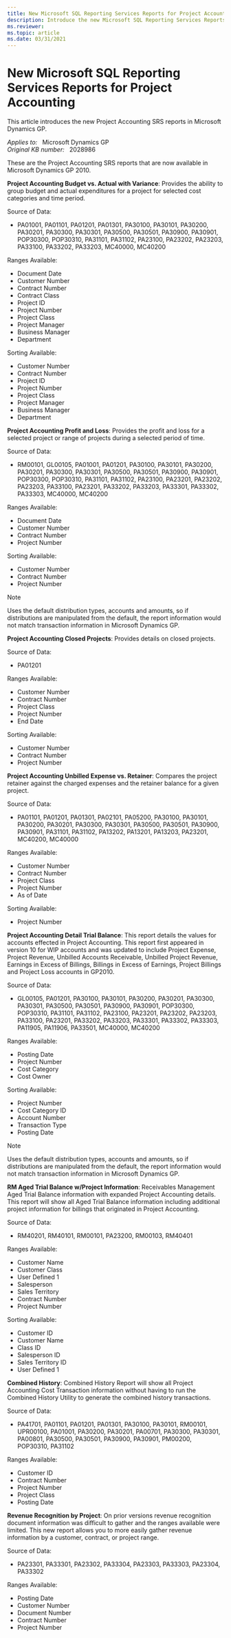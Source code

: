 ```yaml
---
title: New Microsoft SQL Reporting Services Reports for Project Accounting
description: Introduce the new Microsoft SQL Reporting Services Reports for Project Accounting in Microsoft Dynamics GP.
ms.reviewer: 
ms.topic: article
ms.date: 03/31/2021
---
```

# New Microsoft SQL Reporting Services Reports for Project Accounting

This article introduces the new Project Accounting SRS reports in Microsoft Dynamics GP.

_Applies to:_ &nbsp; Microsoft Dynamics GP  
_Original KB number:_ &nbsp; 2028986

These are the Project Accounting SRS reports that are now available in Microsoft Dynamics GP 2010.

**Project Accounting Budget vs. Actual with Variance**: Provides the ability to group budget and actual expenditures for a project for selected cost categories and time period.

Source of Data:

- PA01001, PA01101, PA01201, PA01301, PA30100, PA30101, PA30200, PA30201, PA30300, PA30301, PA30500, PA30501, PA30900, PA30901, POP30300, POP30310, PA31101, PA31102, PA23100, PA23202, PA23203, PA33100, PA33202, PA33203, MC40000, MC40200
  
Ranges Available:

- Document Date
- Customer Number
- Contract Number
- Contract Class
- Project ID
- Project Number
- Project Class
- Project Manager
- Business Manager
- Department
  
Sorting Available:

- Customer Number
- Contract Number
- Project ID
- Project Number
- Project Class
- Project Manager
- Business Manager
- Department
  
**Project Accounting Profit and Loss**: Provides the profit and loss for a selected project or range of projects during a selected period of time.

Source of Data:

- RM00101, GL00105, PA01001, PA01201, PA30100, PA30101, PA30200, PA30201, PA30300, PA30301, PA30500, PA30501, PA30900, PA30901, POP30300, POP30310, PA31101, PA31102, PA23100, PA23201, PA23202, PA23203, PA33100, PA23201, PA33202, PA33203, PA33301, PA33302, PA33303, MC40000, MC40200

Ranges Available:

- Document Date
- Customer Number
- Contract Number
- Project Number

Sorting Available:

- Customer Number
- Contract Number
- Project Number

> [!NOTE]
> Uses the default distribution types, accounts and amounts, so if distributions are manipulated from the default, the report information would not match transaction information in Microsoft Dynamics GP.
  
**Project Accounting Closed Projects**: Provides details on closed projects.

Source of Data:

- PA01201

Ranges Available:

- Customer Number
- Contract Number
- Project Class
- Project Number
- End Date

Sorting Available:

- Customer Number
- Contract Number
- Project Number

**Project Accounting Unbilled Expense vs. Retainer**: Compares the project retainer against the charged expenses and the retainer balance for a given project.  

Source of Data:

- PA01101, PA01201, PA01301, PA02101, PA05200, PA30100, PA30101, PA30200, PA30201, PA30300, PA30301, PA30500, PA30501, PA30900, PA30901, PA31101, PA31102, PA13202, PA13201, PA13203, PA23201, MC40200, MC40000

Ranges Available:

- Customer Number
- Contract Number
- Project Class
- Project Number
- As of Date

Sorting Available:

- Project Number
  
**Project Accounting Detail Trial Balance**: This report details the values for accounts effected in Project Accounting. This report first appeared in version 10 for WIP accounts and was updated to include Project Expense, Project Revenue, Unbilled Accounts Receivable, Unbilled Project Revenue, Earnings in Excess of Billings, Billings in Excess of Earnings, Project Billings and Project Loss accounts in GP2010.  

Source of Data:

- GL00105, PA01201, PA30100, PA30101, PA30200, PA30201, PA30300, PA30301, PA30500, PA30501, PA30900, PA30901, POP30300, POP30310, PA31101, PA31102, PA23100, PA23201, PA23202, PA23203, PA33100, PA23201, PA33202, PA33203, PA33301, PA33302, PA33303, PA11905, PA11906, PA33501, MC40000, MC40200

Ranges Available:

- Posting Date
- Project Number
- Cost Category
- Cost Owner

Sorting Available:

- Project Number
- Cost Category ID
- Account Number
- Transaction Type
- Posting Date

> [!NOTE]
> Uses the default distribution types, accounts and amounts, so if distributions are manipulated from the default, the report information would not match transaction information in Microsoft Dynamics GP.

**RM Aged Trial Balance w/Project Information**: Receivables Management Aged Trial Balance information with expanded Project Accounting details. This report will show all Aged Trial Balance information including additional project information for billings that originated in Project Accounting.  

Source of Data:

- RM40201, RM40101, RM00101, PA23200, RM00103, RM40401

Ranges Available:

- Customer Name
- Customer Class
- User Defined 1
- Salesperson
- Sales Territory
- Contract Number
- Project Number

Sorting Available:

- Customer ID
- Customer Name
- Class ID
- Salesperson ID
- Sales Territory ID
- User Defined 1
  
**Combined History**: Combined History Report will show all Project Accounting Cost Transaction information without having to run the Combined History Utility to generate the combined history transactions.  

Source of Data:

- PA41701, PA01101, PA01201, PA01301, PA30100, PA30101, RM00101, UPR00100, PA01001, PA30200, PA30201, PA00701, PA30300, PA30301, PA00801, PA30500, PA30501, PA30900, PA30901, PM00200, POP30310, PA31102

Ranges Available:

- Customer ID
- Contract Number
- Project Number
- Project Class
- Posting Date
  
**Revenue Recognition by Project**: On prior versions revenue recognition document information was difficult to gather and the ranges available were limited. This new report allows you to more easily gather revenue information by a customer, contract, or project range.  

Source of Data:

- PA23301, PA33301, PA23302, PA33304, PA23303, PA33303, PA23304, PA33302

Ranges Available:

- Posting Date
- Customer Number
- Document Number
- Contract Number
- Project Number
